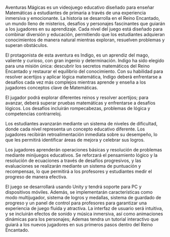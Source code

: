 Aventuras Mágicas es un videojuego educativo diseñado para enseñar Matemáticas a estudiantes de primaria a través de una experiencia inmersiva y emocionante. La historia se desarrolla en el Reino Encantado, un mundo lleno de misterios, desafíos y personajes fascinantes que guiarán a los jugadores en su aprendizaje. Cada nivel del juego está diseñado para combinar diversión y educación, permitiendo que los estudiantes adquieran conocimientos de manera natural mientras exploran, resuelven problemas y superan obstáculos.

El protagonista de esta aventura es Indigo, es un aprendiz del mago, valiente y curioso, con gran ingenio y determinación. Indigo ha sido elegido para una misión única: descubrir los secretos matemáticos del Reino Encantado y restaurar el equilibrio del conocimiento. Con su habilidad para resolver acertijos y aplicar lógica matemática, Indigo deberá enfrentarse a desafíos cada vez más complejos mientras aprende y enseña a los jugadores conceptos clave de Matemáticas.

El jugador podrá explorar diferentes reinos y resolver acertijos; para avanzar, deberá superar pruebas matemáticas y enfrentarse a desafíos lógicos. Los desafíos incluirán rompecabezas, problemas de lógica y competencias contrarreloj.

Los estudiantes avanzarán mediante un sistema de niveles de dificultad, donde cada nivel representa un concepto educativo diferente. Los jugadores recibirán retroalimentación inmediata sobre su desempeño, lo que les permitirá identificar áreas de mejora y celebrar sus logros.

Los jugadores aprenderán operaciones básicas y resolución de problemas mediante minijuegos educativos. Se reforzará el pensamiento lógico y la resolución de ecuaciones a través de desafíos progresivos, y las evaluaciones se realizarán mediante un sistema de puntuación y recompensas, lo que permitirá a los profesores y estudiantes medir el progreso de manera efectiva.

El juego se desarrollará usando Unity y tendrá soporte para PC y dispositivos móviles. Además, se implementarán características como modo multijugador, sistema de logros y medallas, sistema de guardado de progreso y un panel de control para profesores para garantizar una experiencia de juego fluida y atractiva. La interfaz de usuario será intuitiva, y se incluirán efectos de sonido y música inmersiva, así como animaciones dinámicas para los personajes; Ademas tendra un tutorial interactivo que guiará a los nuevos jugadores en sus primeros pasos dentro del Reino Encantado.